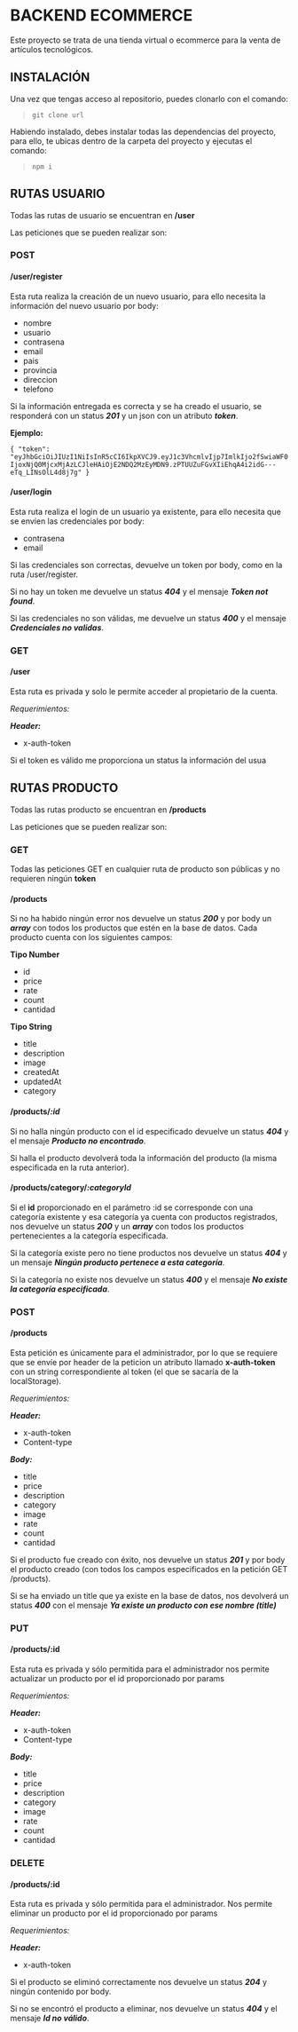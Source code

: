 # BACKEND ECOMMERCE

Este proyecto se trata de una tienda virtual o ecommerce para la venta de artículos tecnológicos.

## INSTALACIÓN

Una vez que tengas acceso al repositorio, puedes clonarlo con el comando:

> `git clone url`

Habiendo instalado, debes instalar todas las dependencias del proyecto, para ello, te ubicas dentro de la carpeta del proyecto y ejecutas el comando:

> `npm i`

## **RUTAS USUARIO**

Todas las rutas de usuario se encuentran en **/user**

Las peticiones que se pueden realizar son:

### **POST**

#### **/user/register**

Esta ruta realiza la creación de un nuevo usuario, para ello necesita la información del nuevo usuario por body:

- nombre
- usuario
- contrasena
- email
- pais
- provincia
- direccion
- telefono

Si la información entregada es correcta y se ha creado el usuario, se responderá con un status **_201_** y un json con un atributo **_token_**.

**Ejemplo:**

`{ "token": "eyJhbGciOiJIUzI1NiIsInR5cCI6IkpXVCJ9.eyJ1c3VhcmlvIjp7ImlkIjo2fSwiaWF0IjoxNjQ0MjcxMjAzLCJleHAiOjE2NDQ2MzEyMDN9.zPTUUZuFGvXIiEhqA4i2idG---eTq_LINsOlL4d8j7g" }`

#### **/user/login**

Esta ruta realiza el login de un usuario ya existente, para ello necesita que se envíen las credenciales por body:

- contrasena
- email

Si las credenciales son correctas, devuelve un token por body, como en la ruta /user/register.

Si no hay un token me devuelve un status **_404_** y el mensaje **_Token not found_**.

Si las credenciales no son válidas, me devuelve un status **_400_** y el mensaje **_Credenciales no validas_**.

### **GET**

#### **/user**

Esta ruta es privada y solo le permite acceder al propietario de la cuenta.

_Requerimientos:_

**_Header:_**

- x-auth-token

Si el token es válido me proporciona un status la información del usua

## **RUTAS PRODUCTO**

Todas las rutas producto se encuentran en **/products**

Las peticiones que se pueden realizar son:

### **GET**

Todas las peticiones GET en cualquier ruta de producto son públicas y no requieren ningún **token**

#### **/products**

Si no ha habido ningún error nos devuelve un status **_200_** y por body un **_array_** con todos los productos que estén en la base de datos. Cada producto cuenta con los siguientes campos:

**Tipo Number**

- id
- price
- rate
- count
- cantidad

**Tipo String**

- title
- description
- image
- createdAt
- updatedAt
- category

#### **/products/_:id_**

Si no halla ningún producto con el id especificado devuelve un status **_404_** y el mensaje **_Producto no encontrado_**.

Si halla el producto devolverá toda la información del producto (la misma especificada en la ruta anterior).

#### **/products/category/_:categoryId_**

Si el **id** proporcionado en el parámetro :id se corresponde con una categoría existente y esa categoría ya cuenta con productos registrados, nos devuelve un status **_200_** y un **_array_** con todos los productos pertenecientes a la categoría especificada.

Si la categoría existe pero no tiene productos nos devuelve un status **_404_** y un mensaje **_Ningún producto pertenece a esta categoría_**.

Si la categoría no existe nos devuelve un status **_400_** y el mensaje **_No existe la categoría especificada_**.

### **POST**

#### **/products**

Esta petición es únicamente para el administrador, por lo que se requiere que se envíe por header de la peticion un atributo llamado **x-auth-token** con un string correspondiente al token (el que se sacaría de la localStorage).

_Requerimientos:_

**_Header:_**

- x-auth-token
- Content-type

**_Body:_**

- title
- price
- description
- category
- image
- rate
- count
- cantidad

Si el producto fue creado con éxito, nos devuelve un status **_201_** y por body el producto creado (con todos los campos especificados en la petición GET /products).

Si se ha enviado un title que ya existe en la base de datos, nos devolverá un status **_400_** con el mensaje **_Ya existe un producto con ese nombre (title)_**

### **PUT**

#### **/products/:id**

Esta ruta es privada y sólo permitida para el administrador nos permite actualizar un producto por el id proporcionado por params

_Requerimientos:_

**_Header:_**

- x-auth-token
- Content-type

**_Body:_**

- title
- price
- description
- category
- image
- rate
- count
- cantidad

### **DELETE**

#### **/products/:id**

Esta ruta es privada y sólo permitida para el administrador. Nos permite eliminar un producto por el id proporcionado por params

_Requerimientos:_

**_Header:_**

- x-auth-token

Si el producto se eliminó correctamente nos devuelve un status **_204_** y ningún contenido por body.

Si no se encontró el producto a eliminar, nos devuelve un status **_404_** y el mensaje **_Id no válido_**.
